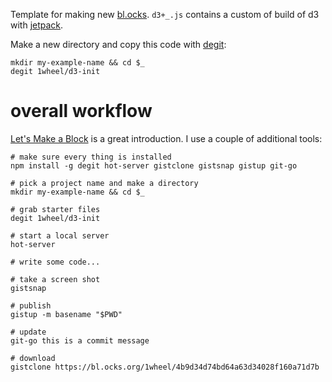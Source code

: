 Template for making new [bl.ocks](bl.ocks.org). `d3+_.js` contains a custom of build of d3 with [jetpack](https://github.com/gka/d3-jetpack).

Make a new directory and copy this code with [degit](https://github.com/Rich-Harris/degit): 

```
mkdir my-example-name && cd $_
degit 1wheel/d3-init
```

# overall workflow
[Let's Make a Block](https://bost.ocks.org/mike/block/) is a great introduction. I use a couple of additional tools: 

```
# make sure every thing is installed
npm install -g degit hot-server gistclone gistsnap gistup git-go

# pick a project name and make a directory
mkdir my-example-name && cd $_

# grab starter files
degit 1wheel/d3-init

# start a local server
hot-server

# write some code...

# take a screen shot
gistsnap

# publish
gistup -m basename "$PWD"

# update
git-go this is a commit message

# download
gistclone https://bl.ocks.org/1wheel/4b9d34d74bd64a63d34028f160a71d7b
```